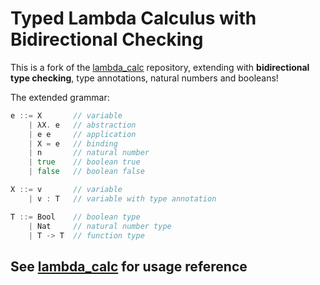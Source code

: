 # Typed Lambda Calculus with Bidirectional Checking

This is a fork of the [lambda_calc](https://github.com/WilliamRagstad/lambda_calc) repository, extending with **bidirectional type checking**, type annotations, natural numbers and booleans!

The extended grammar:

```go
e ::= X       // variable
    | λX. e   // abstraction
    | e e     // application
    | X = e   // binding
	| n       // natural number
	| true    // boolean true
	| false   // boolean false

X ::= v       // variable
    | v : T   // variable with type annotation

T ::= Bool    // boolean type
	| Nat     // natural number type
	| T -> T  // function type
```

## See [lambda_calc](https://github.com/WilliamRagstad/lambda_calc) for usage reference
